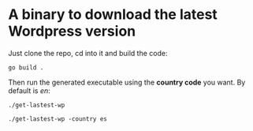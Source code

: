 # A binary to download the latest Wordpress version

Just clone the repo, cd into it and build the code:

```shell
go build .
```

Then run the generated executable using the **country code** you want. By default is _en_:

```shell
./get-lastest-wp
```

```shell
./get-lastest-wp -country es
```

